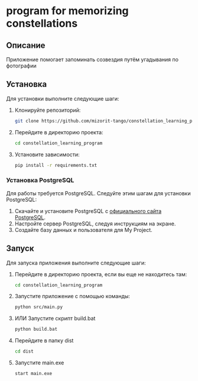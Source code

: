 # program for memorizing constellations

## Описание

Приложение помогает запоминать созвездия путём угадывания по фотографии

## Установка

Для установки выполните следующие шаги:

1. Клонируйте репозиторий:

    ```bash
    git clone https://github.com/mizorit-tango/constellation_learning_program.git
    ```

2. Перейдите в директорию проекта:

    ```bash
    cd constellation_learning_program
    ```

3. Установите зависимости:

    ```bash
    pip install -r requirements.txt
    ```

### Установка PostgreSQL

Для работы требуется PostgreSQL. Следуйте этим шагам для установки PostgreSQL:

1. Скачайте и установите PostgreSQL с [официального сайта PostgreSQL](https://www.postgresql.org/download/).
2. Настройте сервер PostgreSQL, следуя инструкциям на экране.
3. Создайте базу данных и пользователя для My Project.
## Запуск

Для запуска приложения выполните следующие шаги:

1. Перейдите в директорию проекта, если вы еще не находитесь там:

    ```bash
    cd constellation_learning_program
    ```

2. Запустите приложение с помощью команды:

    ```bash
    python src/main.py
    ```
3. ИЛИ Запустите скрипт build.bat

   ```bash
   python build.bat
   ```
   
4. Перейдите в папку dist

   ```bash
   cd dist
   ```
   
5. Запустите main.exe

   ```bash
   start main.exe
   ```